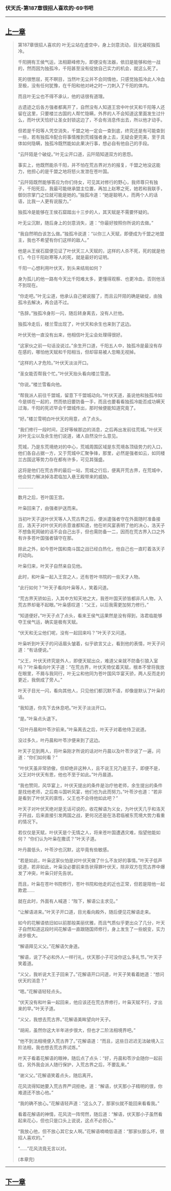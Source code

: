 ### 伏天氏-第187章很招人喜欢的-69书吧

--------
[上一章](./016ed2ae27c76c73b34da1dbe47b7a7b.md)
--------


>
>
>
>第187章很招人喜欢的
>叶无尘站在虚空中，身上剑意流动，目光凝视独孤冷。
>
>千阳拥有王侯气运，法相巅峰修为，即便没有法器，依旧是能够和他一战的，然而因为独孤冷，千阳甚至没有绽放自己实力的机会，就这么死了。
>
>死的很憋屈，死不瞑目，当然叶无尘并不会同情他，只感觉独孤冷此人冷血至极，没有任何犹豫，在千阳和他对峙之时一刀刺入了千阳的体内。
>
>而且叶无尘也不得不承认，他的话很有道理。
>
>古遗迹之后各方强者都离开了，自然没有人知道王宫中叶伏天和千阳等人还留在这里，只要楼兰古国的人帮忙隐瞒，外界的人不会知道这里面发生过什么，而叶伏天恰好让圣女封锁这边了，不会有消息传出去，所以他才动手。
>
>但若是千阳等人凭空消失，千盟之地一定会一查到底，终究还是有可能查到一些，若有独孤冷配合将事情推到荒城强者身上去，无疑会更完美，至于具体如何隐瞒，独孤冷既然能如此果决行事，想必自有他自己的手段。
>
>“云阡陌是个破绽。”叶无尘开口道，云阡陌知道双方的恩怨。
>
>事实上，他既然能杀千阳，并不怕在荒古界对方的报复，千盟之地没这能力，他担心的是千盟之地将怒火发泄在苍叶国。
>
>“云阡陌既然能够答应为你们侍女，可见其对修行的野心，我师尊只有独子，千阳死后，我最可能继承盟主位置，再加上赵寒之死，她若和我联手，御剑宗掌门之位就可能是她的。”独孤冷道：“她是聪明人，而两个人的话语，比我一人更有说服力。”
>
>独孤冷是能够在王侯石窟踏出十三步的人，其天赋是不需要怀疑的。
>
>叶无尘沉默，随后身上的剑意消失，道：“你最好按照你所说的去做。”
>
>“我自然明白该怎么做。”独孤冷说道：“以你三人天赋，即便成为千盟之地盟主，我也不希望有你们这样的敌人。”
>
>他是从王侯石窟便见证了叶伏天三人天赋的，这样的人杀不死，死的就是他们，今日千阳赵寒等人的死，就是最好的证明。
>
>千阳一心想利用叶伏天，到头来结局如何？
>
>身为孤儿的他一路有今天比千阳难太多，更懂得观察、也更冷血，否则他活不到现在。
>
>“你走吧。”叶无尘道，他承认自己被说服了，而且云阡陌的确是破绽，由独孤冷去解决，再合适不过。
>
>“告辞。”独孤冷身形一闪，随后转身离去，没有人拦他。
>
>独孤冷走后，楼兰雪出现了，叶伏天和余生也来到了这边。
>
>叶伏天他一直没有出来，他相信叶无尘会处理得很好。
>
>“这家伙之前一句话没说过。”余生开口道，千阳五人中，独孤冷是最没有存在感的，哪怕他天赋和千阳相当，但却容易被人忽略无视掉。
>
>“这样的人才危险。”叶伏天淡淡开口。
>
>“圣女能否帮我个忙。”叶伏天抬头看向楼兰雪道。
>
>“你说。”楼兰雪看向他。
>
>“帮我派人前往千盟城，留意下千盟城动向。”叶伏天道，虽说他和独孤冷如今是绑在一起的，然而依旧要防备一手，而且也要看看独孤冷能否成功瞒天过海，千阳的死迟早会千盟城传出，那时候便能知道究竟了。
>
>“好。”楼兰雪明白叶伏天的用意，点了点头。
>
>“我们修行一段时间，正好等候那边的消息，之后再出发前往荒城。”叶伏天对叶无尘以及余生他们说道，诸人自然没什么意见。
>
>荒城，乃是东荒境绝对的中心，荒城周围区域是东荒境各顶级势力的入口，他们各自占据一方，又于荒城中汇聚争锋，那里，必然是强者如云，如同楼兰古国这等势力存在都有许多，可见其强盛。
>
>这将是他们在荒古界的最后一站，荒城之行后，便离开荒古界，在荒城中，他会努力解决掉洛君临加入悬王殿带来的威胁。
>
>…………
>
>数月之后，苍叶国王宫。
>
>叶枭回来了，由强者护送而来。
>
>当初叶天子送叶伏天等人入荒古界之后，便派遣强者守在外面随时准备接应，洛天子对叶伏天的杀意谁都知道，他在听风宴表明了他的决心，洛天子不想鱼死网破的话不会自己出手，但也需防备一二，因而在荒古界入口之外有许多苍叶国强者镇守在那。
>
>除此之外，如今苍叶国和南斗国之战已经白热化，他自己也一直盯着洛天子的动向。
>
>叶枭归来，叶天子自然亲自见他。
>
>此时，和叶枭一起入王宫之人，还有苍叶书院的一些天才人物。
>
>“此行如何？”叶天子看向叶枭等人，笑着问道。
>
>“荒古界天骄如云，入其中方知天地之大，我苍叶国天骄皆都非凡人物，入荒古界却毫不起眼。”叶枭感叹道：“父王，以后我需更加努力修行。”
>
>“知道便好。”叶天子点了点头，看来王侯气运果然是没有得到，洛君临能够夺王侯气运，确实是极有天赋。
>
>“伏天和无尘他们呢，没有一起回来吗？”叶天子又问道。
>
>叶枭听到叶天子的问话眉头皱着，似乎欲言又止，看到他的表情，叶天子问道：“有话便说。”
>
>“父王，叶伏天终究是外人，即便天赋出众，难道父亲就不防备引狼入室吗？”叶枭看向叶天子道：“在荒古界，叶伏天倚仗着天赋，根本不曾将我放在眼里，不屑与我同行，叶无尘和他同为苍叶国风华宴天骄，两人反而走的更近，我倒成了旁人。”
>
>叶天子目光一闪，看向其他人，只见他们都沉默不语，却像是默认了叶枭的话。
>
>“我知道，你先下去休息吧。”叶天子淡淡开口。
>
>“是。”叶枭点头退下。
>
>“召叶丹晨和叶苓汐前来。”叶枭离去之后，叶天子对着他侍卫说道。
>
>没过多久，叶丹晨和叶苓汐便来到了这边。
>
>叶天子见到两人，将叶枭刚才所说的话对叶丹晨以及叶苓汐说了一遍，问道：“你们如何看？”
>
>“叶伏天虽非常骄傲，但却绝非这种人，且不说王兄乃是王子，即便不是，父王对叶伏天有恩，他也不至于如此。”叶丹晨道。
>
>“我也赞同，风华宴上，叶伏天提出的条件是治疗他老师，余生提出的条件是找他老师，之后南斗国听风宴，他们也为此而努力。”叶苓汐也道：“若非是看到了叶伏天的禀性，父王也不会待他如此吧？”
>
>叶天子对叶伏天绝对是无话可说的，收花解语为义女，为叶伏天几乎和洛天子开战，后来直接引发两国之战，更何况还是在洛君临被东荒境大势力看重的情况下。
>
>若仅仅是天赋，叶伏天是个无情之人，将来苍叶国遭遇灾难，指望他能如何？
>“你们认为叶枭在撒谎？”叶天子道。
>
>叶丹晨低头，叶苓汐也沉默，这毕竟有些敏感。
>
>“若是如此，叶枭这家伙怕是对叶伏天做了什么不友好的事情。”叶天子低声说道，若非如此，叶枭没必要前来告状得罪叶伏天，除非双方在荒古界中爆发了冲突，叶枭只好先告状。
>
>而且，叶枭在苍叶书院修行，苍叶书院和他走的近也正常，但若是陪他一起欺君……
>
>就在此时，外面有人喊道：“陛下，解语公主求见。”
>
>“让解语进来。”叶天子开口道，目光看向殿外，随后便见花解语走来。
>
>如今的花解语依旧如以前那般美丽优雅，而且气质似乎更出众了几分，叶天子自然知道这段时间花解语一直跟随国师修行，身上发生了一些蜕变，实力进步极大。
>
>“解语拜见义父。”花解语欠身道。
>
>“解语，说了不必和外人一样行礼，伏天那小子可没你这么多礼节。”叶天子笑着道。
>
>“义父，我听说大王子回来了。”花解语开口问道，叶天子笑看着她道：“想问伏天的消息？”
>
>“嗯。”花解语轻轻点头。
>
>“伏天没有和叶枭一起回来，他应该还在荒古界修行，叶枭天赋不行，才出来的早。”叶天子道。
>
>“义父，我想去荒古界。”花解语美眸望向叶天子。
>
>“胡闹，虽然你这大半年进步很大，但也才二阶法相境界吧。”
>
>“他不到法相境便入荒古界了。”花解语道：“而且，这些日迟迟无法破境入三阶法相，我也想去荒古界试炼。”
>
>叶天子看着花解语的眼神，随后点了点头：“好，丹晨和苓汐会随你一起前往，另外我会派人随行保护，入荒古界之后，不要乱来。”
>
>“谢义父。”花解语笑着点头，随后离开。
>
>花风流得知她要入荒古界严词拒绝，道：“解语，伏天那小子精明的很，你难道还不放心他。”
>
>“我的确不放心。”花解语轻声道：“这么久了，那家伙就不能回来看看我。”
>
>看着花解语的神情，花风流一阵愕然，随后道：“解语，伏天那小子虽然看起来花心，但也只是口头上说说，这点不必担心。”
>
>“我放心他，但不放心其它女人啊。”花解语喃喃低语道：“那家伙那么坏，很招人喜欢的。”
>
>“……”花风流竟无言以对。
>
>(本章完)
>
>

--------
[下一章](./7919c9ce134a31e1c38ffe9ab8af9445.md)
--------
